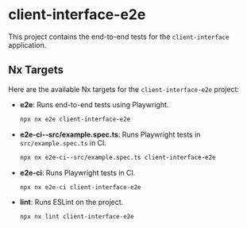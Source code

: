 # client-interface-e2e

This project contains the end-to-end tests for the `client-interface` application.

## Nx Targets

Here are the available Nx targets for the `client-interface-e2e` project:

-   **e2e**: Runs end-to-end tests using Playwright.
    ```bash
    npx nx e2e client-interface-e2e
    ```
-   **e2e-ci--src/example.spec.ts**: Runs Playwright tests in `src/example.spec.ts` in CI.
    ```bash
    npx nx e2e-ci--src/example.spec.ts client-interface-e2e
    ```
-   **e2e-ci**: Runs Playwright tests in CI.
    ```bash
    npx nx e2e-ci client-interface-e2e
    ```
-   **lint**: Runs ESLint on the project.
    ```bash
    npx nx lint client-interface-e2e
    ```
